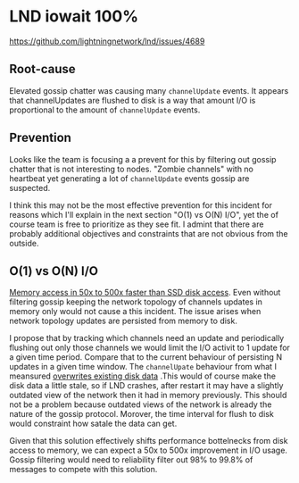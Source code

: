 # LND iowait 100%

https://github.com/lightningnetwork/lnd/issues/4689

## Root-cause

Elevated gossip chatter was causing many `channelUpdate` events. It appears that channelUpdates are flushed to disk is a way that amount I/O is proportional to the amount of `channelUpdate` events.

## Prevention

Looks like the team is focusing a a prevent for this by filtering out gossip chatter that is not interesting to nodes. "Zombie channels" with no heartbeat yet generating a lot of `channelUpdate` events gossip are suspected.

I think this may not be the most effective prevention for this incident for reasons which I'll explain in the next section "O(1) vs O(N) I/O", yet the of course team is free to prioritize as they see fit. I admint that there are probably additional objectives and constraints that are not obvious from the outside.


## O(1) vs O(N) I/O

[Memory access in 50x to 500x faster than SSD disk access](https://www.quora.com/Is-the-speed-of-SSD-and-RAM-the-same/answer/Gediz-Gursu). Even without filtering gossip keeping the network topology of channels updates in memory only would not cause a this incident. The issue arises when network topology updates are persisted from memory to disk.

I propose that by tracking which channels need an update and periodically flushing out only those channels we would limit the I/O activit to 1 update for a given time period. Compare that to the current behaviour of persisting N updates in a given time window. The `channelUpate` behaviour from what I meansured [overwrites existing disk data](https://github.com/lightningnetwork/lnd/issues/4689#issuecomment-710028091) .This would of course make the disk data a little stale, so if LND crashes, after restart it may have a slightly outdated view of the network then it had in memory previously. This should not be a problem because outdated views of the network is already the nature of the gossip protocol. Morover, the time interval for flush to disk would constraint how satale the data can get.

Given that this solution effectively shifts performance bottelnecks from disk access to memory, we can expect a 50x to 500x improvement in I/O usage. Gossip filtering would need to reliability filter out 98% to 99.8% of messages to compete with this solution.


